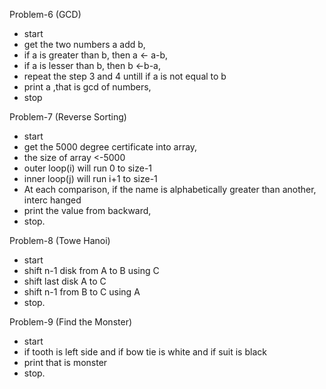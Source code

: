 Problem-6 (GCD)

- start
- get the two numbers a add b,
- if a is greater than b, then a <- a-b,
- if a is lesser than b, then  b <-b-a,
- repeat the step 3 and 4 untill if a is not equal to b
- print a ,that is gcd of numbers,
- stop

Problem-7 (Reverse Sorting)
 
- start
- get the 5000 degree certificate into array,
- the size of array <-5000
- outer loop(i) will run 0 to size-1
- inner loop(j) will run i+1 to size-1
- At each comparison, if the name is alphabetically greater than another, interc  hanged 
- print the value from backward,
- stop.

Problem-8 (Towe Hanoi)

- start
- shift n-1 disk from A to B using C
- shift last disk A to C
- shift n-1 from B to C using A
- stop.

Problem-9 (Find the Monster)

- start
- if tooth is left side and if bow tie is white and if suit is black 
- print that is monster
- stop.




